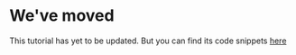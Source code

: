 # We've moved

This tutorial has yet to be updated. But you can find its code snippets [here](https://github.com/WoTTsecurity/examples/web-of-things)